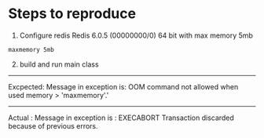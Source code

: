 # Steps to reproduce
1) Configure redis Redis 6.0.5 (00000000/0) 64 bit with max memory 5mb
 ```
 maxmemory 5mb
 ```
2) build and run main class


****
Excpected: Message in exception is: OOM command not allowed when used memory > 'maxmemory'.'
**** 
Actual : Message in exception is : EXECABORT Transaction discarded because of previous errors.
